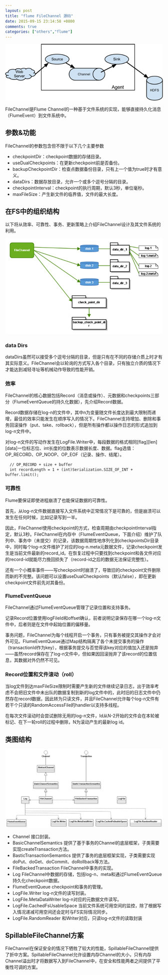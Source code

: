 ```yaml
---
layout: post
title: "flume FileChannel 源码"
date: 2015-09-15 23:14:58 +0800
comments: true
categories: ["others","flume"]
---
```



![Flume结构](resources/201509/UserGuide_image00.png)

FileChannel是Flume Channel的一种基于文件系统的实现，能够直接持久化消息（FlumeEvent）到文件系统中。

## 参数&功能

FileChannel的参数包含但不限于以下几个主要参数

* checkpointDir：checkpoint数据的存储目录。
* useDualCheckpoints：在更新checkpoint前是否备份。
* backupCheckpointDir：检查点数据备份目录，只有上一个值为true时才有意义。
* dataDirs：数据存放目录，允许一个或多个逗号分隔的目录。
* checkpointInterval：checkpoint的执行周期，默认3秒，单位毫秒。
* maxFileSize：产生新文件的临界值，文件的最大长度。

## 在FS中的组织结构

以下将从效率、可靠性、事务、更新策略上介绍FileChannel设计及其文件系统的利用。

![文件数据组织结构](resources/201509/fs_structure.png)

### data Dirs

dataDirs虽然可以接受多个逗号分隔的目录，但是只有在不同的存储介质上时才有其实际意义。FileChannel会以轮询的方式写入各个目录，只有独立介质的情况下才能达到减轻寻址等机械动作导致的性能开销。

### 效率

FileChannel的核心数据包括Record（消息或操作）、元数据和checkpoints三部分（FlumeEventQueue的持久化数据），先介绍Record数据。

Record数据存储在log-n的文件中，其中n为变量随文件长度达到最大限制而递增，最佳的效率只能发生在顺序写入的情况下。FileChannel支持增加、删除和事务回滚操作（put、take、rollback），但是所有操作都以操作日志的形式追加到log-n文件中。

对log-n文件的写动作发生在LogFile.Writer中，每段数据的格式相同[flag][len][data]一位标志位、int长度的位数表示数据长度、数据。flag选值：OP_RECORD、OP_NOOP、OP_EOF（记录、操作、结尾）。

      // OP_RECORD + size + buffer
      int recordLength = 1 + (int)Serialization.SIZE_OF_INT + buffer.limit();

### 可靠性

Flume要保证即使进程崩溃了也能保证数据的可靠性。

首先，从log-n文件数据直接写入文件系统中正常情况下是可靠的，但是崩溃可以发生在任何时候，比如记录写到一半。

因此，FileChannel使用checkpoint的方式，检查周期由checkpointInterval指定，默认3秒。FileChannel在内存中（FlumeEventQueue，下面介绍）维护了队列中、事务中（未提交）的记录，该数据周期性地序列化到checkpointsDir目录中，同时每个log-n文件维护了对应的log-n.meta元数据文件，记录checkpoint发生是当前文件最新的record_id。在恢复过程中只要找到checkpoint和各文件对应的record-id就能尽力挽回损失了（record-id之后的数据无法保证完整性）。

还有一个小概率事件——写checkpoint时崩溃了，导致旧的checkpoint文件删除而新的不完整。该问题可以设置useDualCheckpoints（默认false），即在更新checkpoint文件前先对其备份。

### FlumeEventQueue
FileChannel通过FlumeEventQueue管理了记录位置和支持事务。

记录Record位置使用logFileId和offset确认，前者说明记录保存在哪一个log-n文件中，后者则是在文件中起始位置的偏移量。

事务问题，FileChannel为每个线程开启一个事务，只有事务被提交其操作才会对外可见。FlumeEventQueue通过Map结构隔离了各个未提交事务的操作（transactionId作为key），根据事务提交与否觉得该key对应的值加入还是抛弃——虽然record保存在了log-n文件中，但如果因回滚抛弃了该record的位置信息，其数据对外仍然不可见。

### Record位置和文件滚动（roll）

当log文件到达maxFileSize限制时需要产生新的文件继续记录日志，出于效率考虑不会把旧文件中未出队的数据复制到新的log文件中的，此时旧的日志文件中仍然存在record数据，因此转为只读文件，并且FileChannel允许每个log-n文件有若干个只读的RandomAccessFile的handler以支持多线程。

在每次文件滚动时会尝试删除无用的log-n文件，Id从N-2开始的文件会在本轮被标记、在下一轮roll的过程中删除，N为滚动产生的最新log id。

## 类图结构
![FileChannel类图](resources/201509/FileChannelClasses.png)

* Channel 接口封装。
* BasicChannelSemantics 提供了基于事务的Channel的底层框架，子类需要实现createTransaction方法。
* BasticTransactionSemantics 提供了事务的底层框架实现，子类需要实现doPut、doGet、doCommit、doRollback等方法。
* FileBackedTransaction FileChannel中事务的实现。
* Log FileChannel中数据的存储，包括log-n、meta和通过FlumeEventQueue持久化checkpoint数据。
* FlumeEventQueue checkpoint和事务的管理。
* LogFile.Writer log-n文件的读写封装。
* LogFile.MetaDataWriter log-n对应的元数据文件读写。
* LogFile.CachedFsUsableSpace 当前文件系统可用空间的监控，除了根据写入情况递减可用空间还会定时与FS实际情况同步。
* LogFile.RandomReader 和Writer对应，只读log-n文件的读取封装

## SpillableFileChannel方案

FileChannel在保证安全的情况下牺牲了较大的性能，SpillableFileChannel提供了折中方案。SpillableFileChannel允许设置内存Channel的大小，只有内存Channel溢出时才将数据写入到FileChannel中，在安全和性能两者之间提供了平衡性可调的方案。